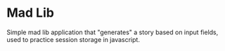 # Mad Lib

Simple mad lib application that "generates" a story based on input fields, used to practice session storage in javascript.
